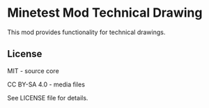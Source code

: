 Minetest Mod Technical Drawing
==============================

This mod provides functionality for technical drawings.

License
-------

MIT - source core

CC BY-SA 4.0 - media files

See LICENSE file for details.

